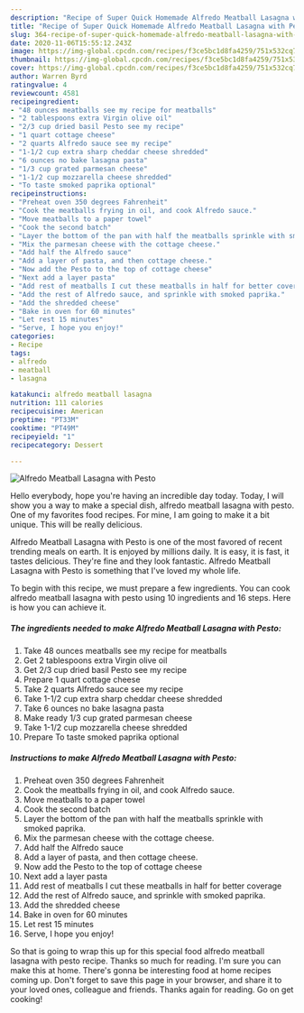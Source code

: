 ```yaml
---
description: "Recipe of Super Quick Homemade Alfredo Meatball Lasagna with Pesto"
title: "Recipe of Super Quick Homemade Alfredo Meatball Lasagna with Pesto"
slug: 364-recipe-of-super-quick-homemade-alfredo-meatball-lasagna-with-pesto
date: 2020-11-06T15:55:12.243Z
image: https://img-global.cpcdn.com/recipes/f3ce5bc1d8fa4259/751x532cq70/alfredo-meatball-lasagna-with-pesto-recipe-main-photo.jpg
thumbnail: https://img-global.cpcdn.com/recipes/f3ce5bc1d8fa4259/751x532cq70/alfredo-meatball-lasagna-with-pesto-recipe-main-photo.jpg
cover: https://img-global.cpcdn.com/recipes/f3ce5bc1d8fa4259/751x532cq70/alfredo-meatball-lasagna-with-pesto-recipe-main-photo.jpg
author: Warren Byrd
ratingvalue: 4
reviewcount: 4581
recipeingredient:
- "48 ounces meatballs see my recipe for meatballs"
- "2 tablespoons extra Virgin olive oil"
- "2/3 cup dried basil Pesto see my recipe"
- "1 quart cottage cheese"
- "2 quarts Alfredo sauce see my recipe"
- "1-1/2 cup extra sharp cheddar cheese shredded"
- "6 ounces no bake lasagna pasta"
- "1/3 cup grated parmesan cheese"
- "1-1/2 cup mozzarella cheese shredded"
- "To taste smoked paprika optional"
recipeinstructions:
- "Preheat oven 350 degrees Fahrenheit"
- "Cook the meatballs frying in oil, and cook Alfredo sauce."
- "Move meatballs to a paper towel"
- "Cook the second batch"
- "Layer the bottom of the pan with half the meatballs sprinkle with smoked paprika."
- "Mix the parmesan cheese with the cottage cheese."
- "Add half the Alfredo sauce"
- "Add a layer of pasta, and then cottage cheese."
- "Now add the Pesto to the top of cottage cheese"
- "Next add a layer pasta"
- "Add rest of meatballs I cut these meatballs in half for better coverage"
- "Add the rest of Alfredo sauce, and sprinkle with smoked paprika."
- "Add the shredded cheese"
- "Bake in oven for 60 minutes"
- "Let rest 15 minutes"
- "Serve, I hope you enjoy!"
categories:
- Recipe
tags:
- alfredo
- meatball
- lasagna

katakunci: alfredo meatball lasagna 
nutrition: 111 calories
recipecuisine: American
preptime: "PT33M"
cooktime: "PT49M"
recipeyield: "1"
recipecategory: Dessert

---
```



![Alfredo Meatball Lasagna with Pesto](https://img-global.cpcdn.com/recipes/f3ce5bc1d8fa4259/751x532cq70/alfredo-meatball-lasagna-with-pesto-recipe-main-photo.jpg)

Hello everybody, hope you're having an incredible day today. Today, I will show you a way to make a special dish, alfredo meatball lasagna with pesto. One of my favorites food recipes. For mine, I am going to make it a bit unique. This will be really delicious.



Alfredo Meatball Lasagna with Pesto is one of the most favored of recent trending meals on earth. It is enjoyed by millions daily. It is easy, it is fast, it tastes delicious. They're fine and they look fantastic. Alfredo Meatball Lasagna with Pesto is something that I've loved my whole life.


To begin with this recipe, we must prepare a few ingredients. You can cook alfredo meatball lasagna with pesto using 10 ingredients and 16 steps. Here is how you can achieve it.

<!--inarticleads1-->

##### The ingredients needed to make Alfredo Meatball Lasagna with Pesto:

1. Take 48 ounces meatballs see my recipe for meatballs
1. Get 2 tablespoons extra Virgin olive oil
1. Get 2/3 cup dried basil Pesto see my recipe
1. Prepare 1 quart cottage cheese
1. Take 2 quarts Alfredo sauce see my recipe
1. Take 1-1/2 cup extra sharp cheddar cheese shredded
1. Take 6 ounces no bake lasagna pasta
1. Make ready 1/3 cup grated parmesan cheese
1. Take 1-1/2 cup mozzarella cheese shredded
1. Prepare To taste smoked paprika optional




<!--inarticleads2-->

##### Instructions to make Alfredo Meatball Lasagna with Pesto:

1. Preheat oven 350 degrees Fahrenheit
1. Cook the meatballs frying in oil, and cook Alfredo sauce.
1. Move meatballs to a paper towel
1. Cook the second batch
1. Layer the bottom of the pan with half the meatballs sprinkle with smoked paprika.
1. Mix the parmesan cheese with the cottage cheese.
1. Add half the Alfredo sauce
1. Add a layer of pasta, and then cottage cheese.
1. Now add the Pesto to the top of cottage cheese
1. Next add a layer pasta
1. Add rest of meatballs I cut these meatballs in half for better coverage
1. Add the rest of Alfredo sauce, and sprinkle with smoked paprika.
1. Add the shredded cheese
1. Bake in oven for 60 minutes
1. Let rest 15 minutes
1. Serve, I hope you enjoy!




So that is going to wrap this up for this special food alfredo meatball lasagna with pesto recipe. Thanks so much for reading. I'm sure you can make this at home. There's gonna be interesting food at home recipes coming up. Don't forget to save this page in your browser, and share it to your loved ones, colleague and friends. Thanks again for reading. Go on get cooking!
